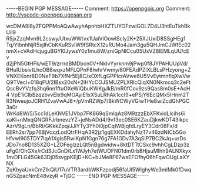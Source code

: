 -----BEGIN PGP MESSAGE-----
Comment: https://openpgpjs.org
Comment: http://vscode-openpgp.ugosan.org

wcDMA9l8yZFQPPMoAQwAwyhApnhbHXZTUYOFzwiGOL7D4U3htEuTkhBkUiI9
R5jxZzqMvn9L2cswy/UtxuWWtvx1UaiViOowIScly2K+25XJUxiD8SSgHEg1
Tq/YlbnhNjR5xjIhCbKKuRSvlW9fSRtcX12uRUMo4Jam3gu5QHJmCJWfEc02
nmX+cVAdHcjuguBGYl0JywsY0z1mu8W/zniGpNlCcu05UxVZ8lEMLqUU/cEv
d2jPN5GtHFk/wET9/zrrrdBMDbcn0V+NkIvYyrknm9jPwp0f8JYPAHUUpVd/
BHuIUbsivtLhcOB8wqxzMFLQPnF8lwhrVwmy/80FEAdPZlXLBLsPHzyong+Z
VNXEKonr8D0NeF9b7XfNr5Ej8C/xOXfLgGPPIcrAVwe6U5VvEytmnflqXwVw
Q9TVecl+018qFU/2IBsx20xN+2lHYcCOJSMUZPLXRlcQiqXN0Nkmcq3c2eFt
QscBvYVzfq3hq6nn1ftuOXeWiQbuKWKgJkB/mR0fCov9zs9Qas8m0sE+AcH4
VpE1iClbBzqzbvvEIx9qMOAyiE1xXSuLRhAk1ccI9+ePSjY6EcQMx5IHnm2T
R3NweujoJCRH1ZvaVwAJ8+/pVmRZWp7/BkWCWyVGlwTHe8wiZcdGhPGC3a0r
WrKd8W/5/5cc1dLeKNVE1JVbp7FK869qSmlqAz8M9zzzEbXFKvidLlcihs6i
xaKl+nMxqQNGRFJrbnevzYZ+jeNsADd4/9vf3ec0SE6KZauDjkwKDT43lkpc
AzrV9gLn/BbRI/GKkkZpq/JJiYTy3Yh0i0jpCqIWBjqfdLryEY3Cdr08Fx/d
EERh2sr7pp76BjVcxzLodQtrFHqA3R2jz1gqEXKDdahyNzT7v46zdNICb5Go
HfvwI905TDY7IqA1XgIs5RwiKpN1Ggn76g7FA1GDv7A3qSIP7BC2kJq+urDs
JDo7no8D135XZG+LZOFeglzzLQt5nBgdwidw+8ktDTTtCSxc9vhhCgLDzp3z
uFg0/OhGXx/rCd3JcGnD/Lx1WJyh7etWUOFN01dm0rb8HjsuMIhh9ALNXkyx
1nvDFLG45Gk63Dj05svgpKEjD+KC+bJMe8F67wsEFOfhy06hFqwOUgLaXYNX
ZqKbyaUxkCmZIkQiU17uVTR3ardbWKFzpodj56faUI5WIghyWe3mIMk0fDwq
nG5ZpacNmE48vzyR
=TjGC
-----END PGP MESSAGE-----

